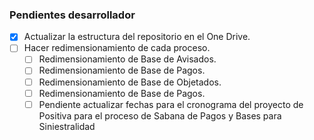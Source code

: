 ### Pendientes desarrollador

- [x] Actualizar la estructura del repositorio en el One Drive.
- [ ] Hacer redimensionamiento de cada proceso.
	- [ ] Redimensionamiento de Base de Avisados.
	- [ ] Redimensionamiento de Base de Pagos.
	- [ ] Redimensionamiento de Base de Objetados.
	- [ ] Redimensionamiento de Base de Pagos.
	- [ ] Pendiente actualizar fechas para el cronograma del proyecto de Positiva para el proceso de Sabana de Pagos y Bases para Siniestralidad
